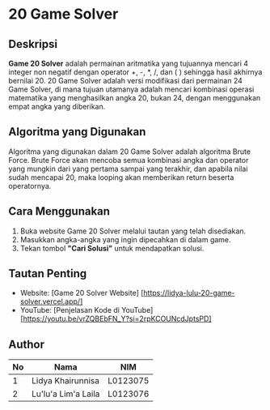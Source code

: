 # 20 Game Solver

## Deskripsi
**Game 20 Solver** adalah permainan aritmatika yang tujuannya mencari 4 integer non negatif dengan operator +, -, *, /, dan ( ) sehingga hasil akhirnya bernilai 20. 20 Game Solver adalah versi modifikasi dari permainan 24 Game Solver, di mana tujuan utamanya adalah mencari kombinasi operasi matematika yang menghasilkan angka 20, bukan 24, dengan menggunakan empat angka yang diberikan.

## Algoritma yang Digunakan
Algoritma yang digunakan dalam 20 Game Solver adalah algoritma Brute Force. Brute Force akan mencoba semua kombinasi angka dan operator yang mungkin dari yang pertama sampai yang terakhir, dan apabila nilai sudah mencapai 20, maka looping akan memberikan return beserta operatornya. 

## Cara Menggunakan
1. Buka website Game 20 Solver melalui tautan yang telah disediakan.
2. Masukkan angka-angka yang ingin dipecahkan di dalam game.
3. Tekan tombol **"Cari Solusi"** untuk mendapatkan solusi.

## Tautan Penting
- Website: [Game 20 Solver Website] [https://lidya-lulu-20-game-solver.vercel.app/]
- YouTube: [Penjelasan Kode di YouTube] [https://youtu.be/vrZQBEbFN_Y?si=2rpKCOUNcdJptsPD]

## Author
| No  | Nama                 | NIM      |
| --- | -------------------- | -------- |
| 1   | Lidya Khairunnisa    | L0123075 |
| 2   | Lu'lu'a Lim'a Laila  | L0123076 |
